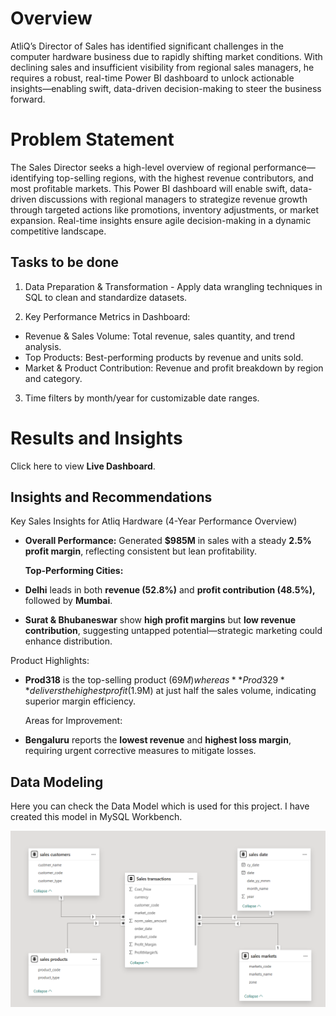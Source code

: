 # Overview
AtliQ’s Director of Sales has identified significant challenges in the computer hardware business due to rapidly shifting market conditions. With declining sales and insufficient visibility from regional sales managers, he requires a robust, real-time Power BI dashboard to unlock actionable insights—enabling swift, data-driven decision-making to steer the business forward.

# Problem Statement
The Sales Director seeks a high-level overview of regional performance—identifying top-selling regions, with the highest revenue contributors, and most profitable markets. This Power BI dashboard will enable swift, data-driven discussions with regional managers to strategize revenue growth through targeted actions like promotions, inventory adjustments, or market expansion. Real-time insights ensure agile decision-making in a dynamic competitive landscape.

## Tasks to be done
1)  Data Preparation & Transformation - Apply data wrangling techniques in SQL to clean and standardize datasets.

2) Key Performance Metrics in Dashboard: 
-	Revenue & Sales Volume: Total revenue, sales quantity, and trend analysis.
-	Top Products: Best-performing products by revenue and units sold.
-	Market & Product Contribution: Revenue and profit breakdown by region and category.

3) Time filters by month/year for customizable date ranges.

# Results and Insights

Click here to view **Live Dashboard**.


## Insights and Recommendations
Key Sales Insights for Atliq Hardware (4-Year Performance Overview)
- **Overall Performance:** Generated **$985M** in sales with a steady **2.5% profit margin**, reflecting consistent but lean profitability.

  **Top-Performing Cities:**
-	**Delhi** leads in both **revenue (52.8%)** and **profit contribution (48.5%),** followed by **Mumbai**.
-	**Surat & Bhubaneswar** show **high profit margins** but **low revenue contribution**, suggesting untapped potential—strategic marketing could enhance distribution.

 Product Highlights:
-	**Prod318** is the top-selling product ($69M) whereas **Prod329** delivers the highest profit ($1.9M) at just half the sales volume, indicating superior margin efficiency.

 	Areas for Improvement:
-	**Bengaluru** reports the **lowest revenue** and **highest loss margin**, requiring urgent corrective measures to mitigate losses.



## Data Modeling
Here you can check the Data Model which is used for this project. I have created this model in MySQL Workbench. 

<p align="center">
 <img src="https://github.com/bhavik-singhi/Atliq-Hardware-Sales-Insights/blob/main/Assets/Database1.png" alt="Sell flow Overview" >
</p>


 

